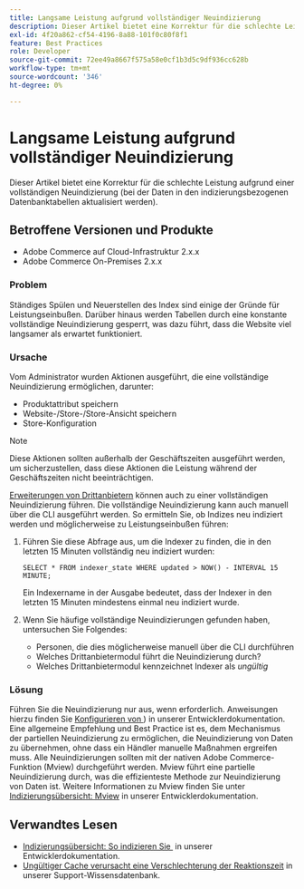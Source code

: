 ```yaml
---
title: Langsame Leistung aufgrund vollständiger Neuindizierung
description: Dieser Artikel bietet eine Korrektur für die schlechte Leistung aufgrund einer vollständigen Neuindizierung (bei der Daten in den indizierungsbezogenen Datenbanktabellen aktualisiert werden).
exl-id: 4f20a862-cf54-4196-8a88-101f0c80f8f1
feature: Best Practices
role: Developer
source-git-commit: 72ee49a8667f575a58e0cf1b3d5c9df936cc628b
workflow-type: tm+mt
source-wordcount: '346'
ht-degree: 0%

---
```


# Langsame Leistung aufgrund vollständiger Neuindizierung

Dieser Artikel bietet eine Korrektur für die schlechte Leistung aufgrund einer vollständigen Neuindizierung (bei der Daten in den indizierungsbezogenen Datenbanktabellen aktualisiert werden).

## Betroffene Versionen und Produkte

* Adobe Commerce auf Cloud-Infrastruktur 2.x.x
* Adobe Commerce On-Premises 2.x.x

### Problem

Ständiges Spülen und Neuerstellen des Index sind einige der Gründe für Leistungseinbußen. Darüber hinaus werden Tabellen durch eine konstante vollständige Neuindizierung gesperrt, was dazu führt, dass die Website viel langsamer als erwartet funktioniert.

### Ursache

Vom Administrator wurden Aktionen ausgeführt, die eine vollständige Neuindizierung ermöglichen, darunter:

* Produktattribut speichern
* Website-/Store-/Store-Ansicht speichern
* Store-Konfiguration

>[!NOTE]
>
>Diese Aktionen sollten außerhalb der Geschäftszeiten ausgeführt werden, um sicherzustellen, dass diese Aktionen die Leistung während der Geschäftszeiten nicht beeinträchtigen.

[Erweiterungen von Drittanbietern](https://support.magento.com/hc/en-us/articles/360042361152-Best-Practices-for-using-third-party-extensions-in-Magento) können auch zu einer vollständigen Neuindizierung führen. Die vollständige Neuindizierung kann auch manuell über die CLI ausgeführt werden. So ermitteln Sie, ob Indizes neu indiziert werden und möglicherweise zu Leistungseinbußen führen:

1. Führen Sie diese Abfrage aus, um die Indexer zu finden, die in den letzten 15 Minuten vollständig neu indiziert wurden:

   ```
   SELECT * FROM indexer_state WHERE updated > NOW() - INTERVAL 15 MINUTE;
   ```

   Ein Indexername in der Ausgabe bedeutet, dass der Indexer in den letzten 15 Minuten mindestens einmal neu indiziert wurde.

1. Wenn Sie häufige vollständige Neuindizierungen gefunden haben, untersuchen Sie Folgendes:
   * Personen, die dies möglicherweise manuell über die CLI durchführen
   * Welches Drittanbietermodul führt die Neuindizierung durch?
   * Welches Drittanbietermodul kennzeichnet Indexer als *ungültig*

### Lösung

Führen Sie die Neuindizierung nur aus, wenn erforderlich. Anweisungen hierzu finden Sie [Konfigurieren von &#x200B;](https://experienceleague.adobe.com/de/docs/commerce-operations/configuration-guide/cli/manage-indexers#configure-indexers)) in unserer Entwicklerdokumentation. Eine allgemeine Empfehlung und Best Practice ist es, dem Mechanismus der partiellen Neuindizierung zu ermöglichen, die Neuindizierung von Daten zu übernehmen, ohne dass ein Händler manuelle Maßnahmen ergreifen muss. Alle Neuindizierungen sollten mit der nativen Adobe Commerce-Funktion (Mview) durchgeführt werden. Mview führt eine partielle Neuindizierung durch, was die effizienteste Methode zur Neuindizierung von Daten ist. Weitere Informationen zu Mview finden Sie unter [Indizierungsübersicht: Mview](https://developer.adobe.com/commerce/php/development/components/indexing/#mview) in unserer Entwicklerdokumentation.

## Verwandtes Lesen

* [Indizierungsübersicht: So indizieren Sie &#x200B;](https://developer.adobe.com/commerce/php/development/components/indexing/#how-to-reindex) in unserer Entwicklerdokumentation.
* [Ungültiger Cache verursacht eine Verschlechterung der Reaktionszeit](/help/troubleshooting/miscellaneous/invalidated-cache-causes-response-time-degradation.md) in unserer Support-Wissensdatenbank.

